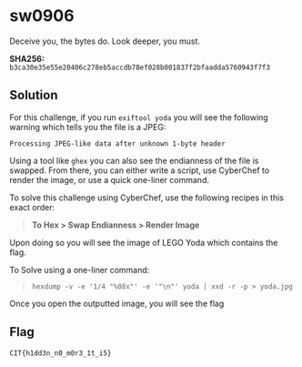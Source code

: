 # sw0906

Deceive you, the bytes do. Look deeper, you must.

**SHA256:** `b3ca30e35e55e20406c278eb5accdb78ef028b001837f2bfaadda5760943f7f3`

## Solution

For this challenge, if you run `exiftool yoda` you will see the following warning which tells you the file is a JPEG:

```
Processing JPEG-like data after unknown 1-byte header
```

Using a tool like `ghex` you can also see the endianness of the file is swapped. From there, you can either write a script, use CyberChef to render the image, or use a quick one-liner command.

To solve this challenge using CyberChef, use the following recipes in this exact order:

> **To Hex > Swap Endianness > Render Image**

Upon doing so you will see the image of LEGO Yoda which contains the flag.

To Solve using a one-liner command:

> `hexdump -v -e '1/4 "%08x"' -e '"\n"' yoda | xxd -r -p > yoda.jpg`

Once you open the outputted image, you will see the flag

## Flag

`CIT{h1dd3n_n0_m0r3_1t_i5}`

